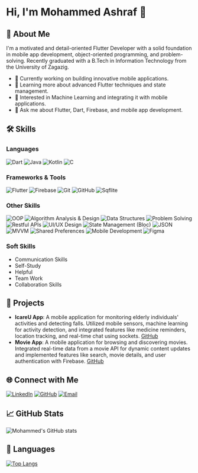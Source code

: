# Hi, I'm Mohammed Ashraf 👋

## 🚀 About Me
I'm a motivated and detail-oriented Flutter Developer with a solid foundation in mobile app development, object-oriented programming, and problem-solving. Recently graduated with a B.Tech in Information Technology from the University of Zagazig.

- 💼 Currently working on building innovative mobile applications.
- 🌱 Learning more about advanced Flutter techniques and state management.
- 🔭 Interested in Machine Learning and integrating it with mobile applications.
- 💬 Ask me about Flutter, Dart, Firebase, and mobile app development.

## 🛠 Skills

### Languages
![Dart](https://img.shields.io/badge/Dart-0175C2?style=for-the-badge&logo=dart&logoColor=white)
![Java](https://img.shields.io/badge/Java-007396?style=for-the-badge&logo=java&logoColor=white)
![Kotlin](https://img.shields.io/badge/Kotlin-0095D5?style=for-the-badge&logo=kotlin&logoColor=white)
![C](https://img.shields.io/badge/C-00599C?style=for-the-badge&logo=c&logoColor=white)

### Frameworks & Tools
![Flutter](https://img.shields.io/badge/Flutter-02569B?style=for-the-badge&logo=flutter&logoColor=white)
![Firebase](https://img.shields.io/badge/Firebase-FFCA28?style=for-the-badge&logo=firebase&logoColor=white)
![Git](https://img.shields.io/badge/Git-F05032?style=for-the-badge&logo=git&logoColor=white)
![GitHub](https://img.shields.io/badge/GitHub-181717?style=for-the-badge&logo=github&logoColor=white)
![Sqflite](https://img.shields.io/badge/Sqflite-47A248?style=for-the-badge&logo=sqlite&logoColor=white)

### Other Skills
![OOP](https://img.shields.io/badge/OOP-1F618D?style=for-the-badge&logo=object-oriented-programming&logoColor=white)
![Algorithm Analysis & Design](https://img.shields.io/badge/Algorithm%20Analysis%20%26%20Design-1F618D?style=for-the-badge&logo=databricks&logoColor=white)
![Data Structures](https://img.shields.io/badge/Data%20Structures-1F618D?style=for-the-badge&logo=data-structure&logoColor=white)
![Problem Solving](https://img.shields.io/badge/Problem%20Solving-1E8449?style=for-the-badge&logo=problem-solving&logoColor=white)
![Restful APIs](https://img.shields.io/badge/RESTful%20APIs-FF6F00?style=for-the-badge&logo=api&logoColor=white)
![UI/UX Design](https://img.shields.io/badge/UI%2FUX-Design-FF4088?style=for-the-badge&logo=figma&logoColor=white)
![State Management (Bloc)](https://img.shields.io/badge/State%20Management-Bloc-8E44AD?style=for-the-badge&logo=flutter&logoColor=white)
![JSON](https://img.shields.io/badge/JSON-000000?style=for-the-badge&logo=json&logoColor=white)
![MVVM](https://img.shields.io/badge/MVVM-232F3E?style=for-the-badge&logo=microsoft&logoColor=white)
![Shared Preferences](https://img.shields.io/badge/Shared%20Preferences-47A248?style=for-the-badge&logo=android&logoColor=white)
![Mobile Development](https://img.shields.io/badge/Mobile%20Development-47A248?style=for-the-badge&logo=mobile&logoColor=white)
![Figma](https://img.shields.io/badge/Figma-F24E1E?style=for-the-badge&logo=figma&logoColor=white)

### Soft Skills
- Communication Skills
- Self-Study
- Helpful
- Team Work
- Collaboration Skills

## 💼 Projects
- **IcareU App**: A mobile application for monitoring elderly individuals' activities and detecting falls. Utilized mobile sensors, machine learning for activity detection, and integrated features like medicine reminders, location tracking, and real-time chat using sockets. [GitHub](https://github.com/MohammedAshraf19/IcareU)
- **Movie App**: A mobile application for browsing and discovering movies. Integrated real-time data from a movie API for dynamic content updates and implemented features like search, movie details, and user authentication with Firebase. [GitHub](https://github.com/MohammedAshraf19/MovieApp)

## 🌐 Connect with Me
[![LinkedIn](https://img.shields.io/badge/LinkedIn-0A66C2?style=for-the-badge&logo=linkedin&logoColor=white)](http://www.linkedin.com/in/mohammed-ashraf19)
[![GitHub](https://img.shields.io/badge/GitHub-181717?style=for-the-badge&logo=github&logoColor=white)](https://github.com/MohammedAshraf19)
[![Email](https://img.shields.io/badge/Email-D14836?style=for-the-badge&logo=gmail&logoColor=white)](mailto:mohamedasharf55@gmail.com)

## 📈 GitHub Stats
![Mohammed's GitHub stats](https://github-readme-stats.vercel.app/api?username=MohammedAshraf19&show_icons=true&theme=radical)

## 💬 Languages
[![Top Langs](https://github-readme-stats.vercel.app/api/top-langs/?username=MohammedAshraf19&layout=compact&theme=radical)](https://github.com/MohammedAshraf19/github-readme-stats)
